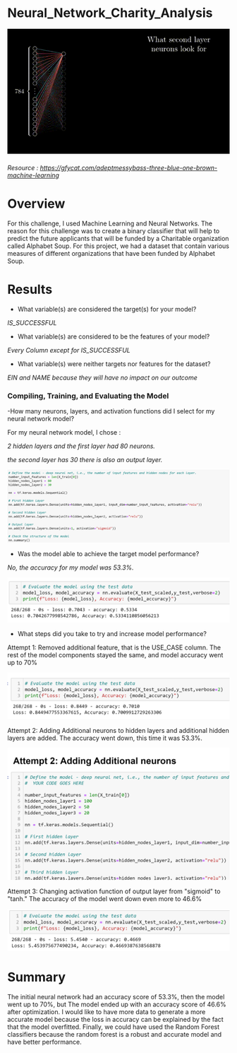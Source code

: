 # Neural_Network_Charity_Analysis
![img](https://github.com/Edgarhv/Neural_Network_Charity_Analysis/blob/3437127621d08738e7d1d9087d7650f064703893/AdeptMessyBass-mobile.gif)

###### Resource : https://gfycat.com/adeptmessybass-three-blue-one-brown-machine-learning

# Overview

For this challenge, I used Machine Learning and Neural Networks. The reason for this challenge was to create a binary classifier that will help to predict the future applicants that will be funded by a Charitable organization called Alphabet Soup. For this project, we had a dataset that contain various measures of different organizations that have been funded by Alphabet Soup.

# Results

-	What variable(s) are considered the target(s) for your model? 

*IS_SUCCESSFUL* 

- What variable(s) are considered to be the features of your model?

*Every Column except for IS_SUCCESSFUL*

- What variable(s) were neither targets nor features for the dataset?

*EIN and NAME because they will have no impact on our outcome*

### Compiling, Training, and Evaluating the Model

-How many neurons, layers, and activation functions did I select for my neural network model?

For my neural network model, I chose :

*2 hidden layers and the first layer had 80 neurons.*

*the second layer has 30 there is also an output layer.* 

![img](https://github.com/Edgarhv/Neural_Network_Charity_Analysis/blob/061bf4a22363e18a753988afb1ab81b193d74f94/Resources/Images/Neurons1.png)

- Was the model able to achieve the target model performance?

*No, the accuracy for my model was 53.3%.*

![img](https://github.com/Edgarhv/Neural_Network_Charity_Analysis/blob/393627d1f9afb37c7c022eaa6528d0caa0e84811/Resources/Images/Neurons0.png)

- What steps did you take to try and increase model performance?


Attempt 1: Removed additional feature, that is the USE_CASE column. The rest of the model components stayed the same, and model accuracy went  up to 70%

![img](https://github.com/Edgarhv/Neural_Network_Charity_Analysis/blob/65c7307b520954650676cd0bae32ff84bb6dffcb/Resources/Images/Neurons2.png)

Attempt 2: Adding Additional neurons to hidden layers and additional hidden layers are added. The accuracy went down, this time it was 53.3%.

![img](https://github.com/Edgarhv/Neural_Network_Charity_Analysis/blob/e73a9616bbacba85f859dcfaa8a3aa7ae1ee22da/Resources/Images/Neurons3.1.png)

Attempt 3: Changing activation function of output layer from "sigmoid" to "tanh." The accuracy of the model went down even more to 46.6%

![img](https://github.com/Edgarhv/Neural_Network_Charity_Analysis/blob/c5d8763f7a50adc685bba7a6f738b9ebe2aa6520/Resources/Images/Neurons3.png)


# Summary
The initial neural network had an accuracy score of 53.3%, then the model went up to 70%, but The model ended up with an accuracy score of 46.6% after optimization. I would like to have more data to generate a more accurate model because the loss in accuracy can be explained by the fact that the model overfitted. Finally, we could have used the Random Forest classifiers because the random forest is a robust and accurate model and have better performance.
